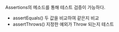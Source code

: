 Assertions의 메소드를 통해 테스트 검증이 가능하다.

- assertEquals() 두 값을 비교하여 같은지 비교
- assertThrows() 지정한 예외가 Throw 되는지 테스트